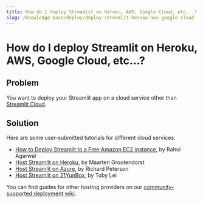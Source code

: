 ```yaml
---
title: How do I deploy Streamlit on Heroku, AWS, Google Cloud, etc...?
slug: /knowledge-base/deploy/deploy-streamlit-heroku-aws-google-cloud
---
```


# How do I deploy Streamlit on Heroku, AWS, Google Cloud, etc...?

## Problem

You want to deploy your Streamlit app on a cloud service other than [Streamlit Cloud](https://streamlit.io/cloud).

## Solution

Here are some user-submitted tutorials for different cloud services:

- [How to Deploy Streamlit to a Free Amazon EC2 instance](https://towardsdatascience.com/how-to-deploy-a-streamlit-app-using-an-amazon-free-ec2-instance-416a41f69dc3), by Rahul Agarwal
- [Host Streamlit on Heroku](https://towardsdatascience.com/quickly-build-and-deploy-an-application-with-streamlit-988ca08c7e83), by Maarten Grootendorst
- [Host Streamlit on Azure](https://towardsdatascience.com/deploying-a-streamlit-web-app-with-azure-app-service-1f09a2159743), by Richard Peterson
- [Host Streamlit on 21YunBox](https://www.21yunbox.com/docs/#/deploy-streamlit), by Toby Lei

You can find guides for other hosting providers on our [community-supported deployment wiki](https://discuss.streamlit.io/t/streamlit-deployment-guide-wiki/5099).